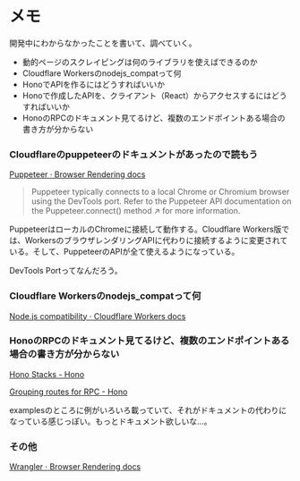 # メモ

開発中にわからなかったことを書いて、調べていく。

- 動的ページのスクレイピングは何のライブラリを使えばできるのか
- Cloudflare Workersのnodejs_compatって何
- HonoでAPIを作るにはどうすればいいか
- Honoで作成したAPIを、クライアント（React）からアクセスするにはどうすればいいか
- HonoのRPCのドキュメント見てるけど、複数のエンドポイントある場合の書き方が分からない

### Cloudflareのpuppeteerのドキュメントがあったので読もう

[Puppeteer · Browser Rendering docs](https://developers.cloudflare.com/browser-rendering/platform/puppeteer/)

> Puppeteer typically connects to a local Chrome or Chromium browser using the DevTools port. Refer to the Puppeteer API documentation on the Puppeteer.connect() method ↗ for more information.

PuppeteerはローカルのChromeに接続して動作する。Cloudflare Workers版では、WorkersのブラウザレンダリングAPIに代わりに接続するように変更されている。そして、PuppeteerのAPIが全て使えるようになっている。

DevTools Portってなんだろう。

### Cloudflare Workersのnodejs_compatって何

[Node.js compatibility · Cloudflare Workers docs](https://developers.cloudflare.com/workers/runtime-apis/nodejs/)

### HonoのRPCのドキュメント見てるけど、複数のエンドポイントある場合の書き方が分からない

[Hono Stacks - Hono](https://hono.dev/docs/concepts/stacks)

[Grouping routes for RPC - Hono](https://hono.dev/examples/grouping-routes-rpc)

examplesのところに例がいろいろ載っていて、それがドキュメントの代わりになっている感じっぽい。もっとドキュメント欲しいな...。

### その他

[Wrangler · Browser Rendering docs](https://developers.cloudflare.com/browser-rendering/platform/wrangler/)
